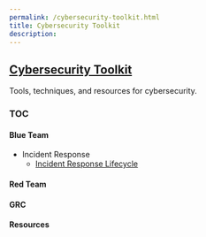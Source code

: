 ```yaml
---
permalink: /cybersecurity-toolkit.html
title: Cybersecurity Toolkit
description: 
---
```


<head>
<link href="css/cyber.css" rel="stylesheet">
</head>

## [Cybersecurity Toolkit](https://ryanheavican.com/Cybersecurity-Toolkit)
Tools, techniques, and resources for cybersecurity.

### TOC

#### Blue Team
* Incident Response
    * [Incident Response Lifecycle](./blue-team/incident-response-lifecycle.md)



#### Red Team


#### GRC

#### Resources